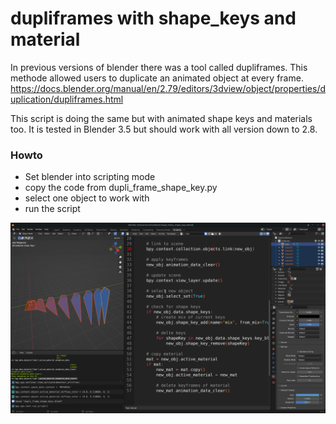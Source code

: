 # dupliframes with shape_keys and material
In previous versions of blender there was a tool called dupliframes.
This methode allowed users to duplicate an animated object at every frame. 
https://docs.blender.org/manual/en/2.79/editors/3dview/object/properties/duplication/dupliframes.html

This script is doing the same but with animated shape keys and materials too.
It is tested in Blender 3.5 but should work with all version down to 2.8.

### Howto
* Set blender into scripting mode
* copy the code from dupli_frame_shape_key.py
* select one object to work with
* run the script

![Alt text](https://raw.githubusercontent.com/bewegende-Architektur/dupliframe-shape_keys/main/dupli_frame_shape_keys.png)
